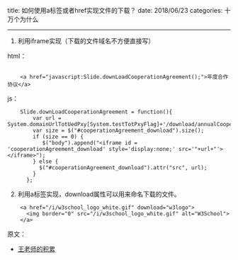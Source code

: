 title: 如何使用a标签或者href实现文件的下载？
date: 2018/06/23
categories: 十万个为什么

---

1. 利用iframe实现（下载的文件域名不方便直接写）

html：

```
  
    <a href="javascript:Slide.downLoadCooperationAgreement();">年度合作协议</a>
```

js：

```  
    Slide.downLoadCooperationAgreement = function(){
        var url = System.domainUrlTotUedPxy[System.testTotPxyFlag]+'/download/annualCooperationAgreement_v1.docx';
        var size = $("#cooperationAgreement_download").size();
        if (size == 0) {
           $("body").append("<iframe id = 'cooperationAgreement_download' style='display:none;' src='"+url+"'></iframe>");
        } else {
          $("#cooperationAgreement_download").attr("src", url);
        }
      };
```
2. 利用a标签实现，download属性可以用来命名下载的文件。
```
    <a href="/i/w3school_logo_white.gif" download="w3logo">
      <img border="0" src="/i/w3school_logo_white.gif" alt="W3School">
    </a>
```

原文：
 - [王老师的积累](https://github.com/wang-qingqing/accumulate/blob/master/%E6%A1%86%E6%9E%B6%E7%B1%BB/%E5%85%B6%E5%AE%83/%E4%B8%8B%E8%BD%BD%E6%96%87%E4%BB%B6%EF%BC%88a%E6%A0%87%E7%AD%BE%E7%9A%84href%E5%AE%9E%E7%8E%B0%EF%BC%89.md)


